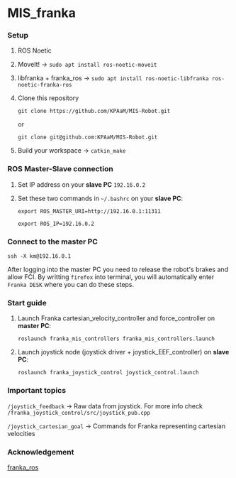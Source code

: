 # MIS_franka

### Setup
1. ROS Noetic
2. MoveIt! -> `sudo apt install ros-noetic-moveit`
3. libfranka + franka_ros -> `sudo apt install ros-noetic-libfranka ros-noetic-franka-ros`
4. Clone this repository

    `git clone https://github.com/KPAaM/MIS-Robot.git`

    or
    
    `git clone git@github.com:KPAaM/MIS-Robot.git`
5. Build your workspace -> `catkin_make`


### ROS Master-Slave connection
1. Set IP address on your **slave PC** `192.16.0.2`
2. Set these two commands in `~/.bashrc` on your **slave PC**:

    `export ROS_MASTER_URI=http://192.16.0.1:11311`

    `export ROS_IP=192.16.0.2`

### Connect to the master PC
`ssh -X km@192.16.0.1`

After logging into the master PC you need to release the robot's brakes and allow FCI. By writting `firefox` into terminal,
you will automatically enter `Franka DESK` where you can do these steps.


### Start guide
1. Launch Franka cartesian_velocity_controller and force_controller on **master PC**:

    `roslaunch franka_mis_controllers franka_mis_controllers.launch`

2. Launch joystick node (joystick driver + joystick_EEF_controller) on **slave PC**:

    `roslaunch franka_joystick_control joystick_control.launch`

### Important topics
`/joystick_feedback` -> Raw data from joystick. For more info check `/franka_joystick_control/src/joystick_pub.cpp`

`/joystick_cartesian_goal` -> Commands for Franka representing cartesian velocities



### Acknowledgement
[franka_ros](https://github.com/frankaemika/franka_ros)


